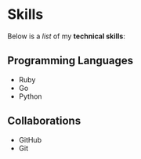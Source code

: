 # Skills

Below is a _list_ of my **technical skills**:

## Programming Languages

- Ruby
- Go
- Python

## Collaborations

- GitHub
- Git
